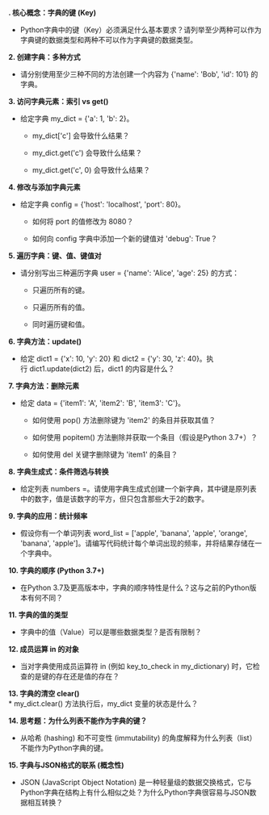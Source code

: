 **. 核心概念：字典的键 (Key)**

- Python字典中的键（Key）必须满足什么基本要求？请列举至少两种可以作为字典键的数据类型和两种不可以作为字典键的数据类型。
    

**2. 创建字典：多种方式**

- 请分别使用至少三种不同的方法创建一个内容为 {'name': 'Bob', 'id': 101} 的字典。
    

**3. 访问字典元素：索引 vs get()**

- 给定字典 my_dict = {'a': 1, 'b': 2}。
    
    - my_dict['c'] 会导致什么结果？
        
    - my_dict.get('c') 会导致什么结果？
        
    - my_dict.get('c', 0) 会导致什么结果？
        

**4. 修改与添加字典元素**

- 给定字典 config = {'host': 'localhost', 'port': 80}。
    
    - 如何将 port 的值修改为 8080？
        
    - 如何向 config 字典中添加一个新的键值对 'debug': True？
        

**5. 遍历字典：键、值、键值对**

- 请分别写出三种遍历字典 user = {'name': 'Alice', 'age': 25} 的方式：
    
    - 只遍历所有的键。
        
    - 只遍历所有的值。
        
    - 同时遍历键和值。
        

**6. 字典方法：update()**

- 给定 dict1 = {'x': 10, 'y': 20} 和 dict2 = {'y': 30, 'z': 40}。执行 dict1.update(dict2) 后，dict1 的内容是什么？
    

**7. 字典方法：删除元素**

- 给定 data = {'item1': 'A', 'item2': 'B', 'item3': 'C'}。
    
    - 如何使用 pop() 方法删除键为 'item2' 的条目并获取其值？
        
    - 如何使用 popitem() 方法删除并获取一个条目（假设是Python 3.7+）？
        
    - 如何使用 del 关键字删除键为 'item1' 的条目？
        

**8. 字典生成式：条件筛选与转换**

- 给定列表 numbers =。请使用字典生成式创建一个新字典，其中键是原列表中的数字，值是该数字的平方，但只包含那些大于2的数字。
    

**9. 字典的应用：统计频率**

- 假设你有一个单词列表 word_list = ['apple', 'banana', 'apple', 'orange', 'banana', 'apple']。请编写代码统计每个单词出现的频率，并将结果存储在一个字典中。
    

**10. 字典的顺序 (Python 3.7+)**  
* 在Python 3.7及更高版本中，字典的顺序特性是什么？这与之前的Python版本有何不同？

**11. 字典的值的类型**  
* 字典中的值（Value）可以是哪些数据类型？是否有限制？

**12. 成员运算 in 的对象**  
* 当对字典使用成员运算符 in (例如 key_to_check in my_dictionary) 时，它检查的是键的存在还是值的存在？

**13. 字典的清空 clear()**  
* my_dict.clear() 方法执行后，my_dict 变量的状态是什么？

**14. 思考题：为什么列表不能作为字典的键？**  
* 从哈希 (hashing) 和不可变性 (immutability) 的角度解释为什么列表（list）不能作为Python字典的键。

**15. 字典与JSON格式的联系 (概念性)**  
* JSON (JavaScript Object Notation) 是一种轻量级的数据交换格式，它与Python字典在结构上有什么相似之处？为什么Python字典很容易与JSON数据相互转换？